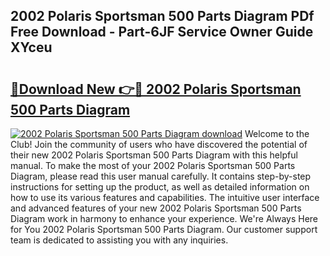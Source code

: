 ## 2002 Polaris Sportsman 500 Parts Diagram PDf Free Download - Part-6JF Service Owner Guide XYceu

# <h2><a href="http://dfix9p.blite.top/?on=2002+Polaris+Sportsman+500+Parts+Diagram">🔗Download New 👉🔴 2002 Polaris Sportsman 500 Parts Diagram</a></h2>

[![2002 Polaris Sportsman 500 Parts Diagram download](https://i.imgur.com/lujVjoI.png)](http://dfix9p.blite.top/?on=2002+Polaris+Sportsman+500+Parts+Diagram)
Welcome to the Club! Join the community of users who have discovered the potential of their new 2002 Polaris Sportsman 500 Parts Diagram with this helpful manual. To make the most of your 2002 Polaris Sportsman 500 Parts Diagram, please read this user manual carefully. It contains step-by-step instructions for setting up the product, as well as detailed information on how to use its various features and capabilities. The intuitive user interface and advanced features of your new 2002 Polaris Sportsman 500 Parts Diagram work in harmony to enhance your experience. We're Always Here for You 2002 Polaris Sportsman 500 Parts Diagram. Our customer support team is dedicated to assisting you with any inquiries.
